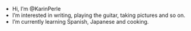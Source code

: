 - Hi, I’m @KarinPerle
-  I’m interested in writing, playing the guitar, taking pictures and so on.
- I’m currently learning Spanish, Japanese and cooking.

<!---
KarinPerle is a  special repository because its `README.md` (this file) appears on your GitHub profile.
You can click the Preview link to take a look at your changes.
--->
